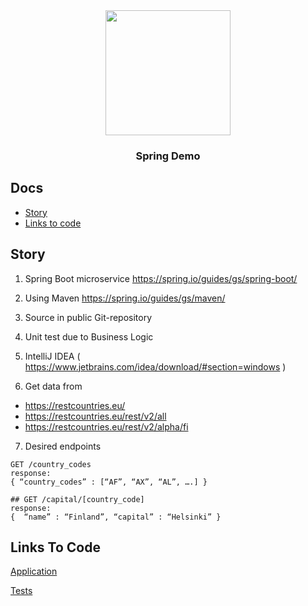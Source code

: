 <div align="center">

  <img width="200px" src="https://qph.fs.quoracdn.net/main-qimg-8d71d8588b76fbb0cc5cdec3be420d63" />

### Spring Demo

</div>

## Docs

- [Story](#story)
- [Links to code](#links-to-code)

## Story

1) Spring Boot microservice
https://spring.io/guides/gs/spring-boot/

2) Using Maven
https://spring.io/guides/gs/maven/

3) Source in public Git-repository

4) Unit test due to Business Logic

5) IntelliJ IDEA ( https://www.jetbrains.com/idea/download/#section=windows ) 

6) Get data from
* https://restcountries.eu/
* https://restcountries.eu/rest/v2/all
* https://restcountries.eu/rest/v2/alpha/fi

7) Desired endpoints
```
GET /country_codes
response:
{ “country_codes” : [“AF”, “AX”, “AL”, ….] }

## GET /capital/[country_code]
response:
{  “name” : “Finland”, “capital” : “Helsinki” }
```

## Links To Code

[Application](https://github.com/arnldmthd/springDemo/tree/master/src/main/java/com/springDemo)  

[Tests](https://github.com/arnldmthd/springDemo/tree/master/src/test/java/com/springDemo)
